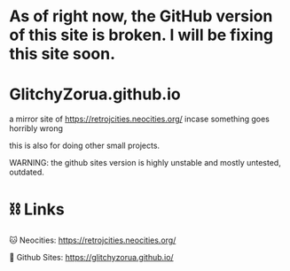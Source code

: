 # As of right now, the GitHub version of this site is broken. I will be fixing this site soon.

# GlitchyZorua.github.io

a mirror site of https://retrojcities.neocities.org/ incase something goes horribly wrong

this is also for doing other small projects.

WARNING: the github sites version is highly unstable and mostly untested, outdated. 

# ⛓️ Links
🐱 Neocities: https://retrojcities.neocities.org/

🦑 Github Sites: https://glitchyzorua.github.io/
